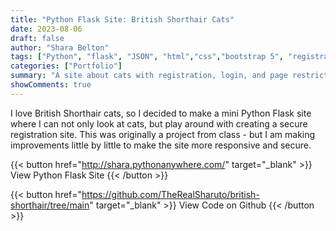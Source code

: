```yaml
---
title: "Python Flask Site: British Shorthair Cats"
date: 2023-08-06
draft: false
author: "Shara Belton"
tags: ["Python", "flask", "JSON", "html","css","bootstrap 5", "registration code"]
categories: ["Portfolio"]
summary: "A site about cats with registration, login, and page restrictions coded in Python, Bootstrap 5, CSS3, and HTML5."
showComments: true
---
```


I love British Shorthair cats, so I decided to make a mini Python Flask site where I can not only look at cats, but play around with creating a secure registration site. This was originally a project from class - but I am making improvements little by little to make the site more responsive and secure.

{{< button href="http://shara.pythonanywhere.com/" target="_blank" >}}
View Python Flask Site
{{< /button >}}

{{< button href="https://github.com/TheRealSharuto/british-shorthair/tree/main" target="_blank" >}}
View Code on Github
{{< /button >}}